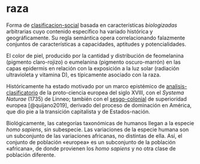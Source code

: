 # raza

Forma de [clasificacion-social](clasificacion-social.md) basada en características *biologizadas* arbitrarias cuyo contenido específico ha variado histórica y geográficamente. Su regla semántica opera correlacionando falazmente conjuntos de características a capacidades, aptitudes y potencialidades.

El color de piel, producido por la cantidad y distribución de feomelanina (pigmento claro-rojizo) o eumelanina (pigmento oscuro-marrón) en las capas epidermis en relación con la exposición a la luz solar (radiación ultravioleta y vitamina D), es típicamente asociado con la raza.

Históricamente ha estado motivado por un marco epistémico de [analisis-clasificatorio](analisis-clasificatorio.md) de la proto-ciencia europea del siglo XVIII, con el *Systema Naturae* (1735) de Linneo; también con el [sesgo-colonial](sesgo-colonial.md) de superioridad europea [@quijano2019], derivado del proceso de dominación en América, que dio pie a la transición capitalista y de Estados-nación.

Biológicamente, las categorías taxonómicas de humanos llegan a la especie *homo sapiens*, sin subespecie. Las variaciones de la especie humana son un subconjunto de las variaciones africanas, no distintas de ella. Así, el conjunto de población «europea» es un subconjunto de la población «africana», de donde provienen los *homo sapiens* y no otra clase de población diferente.
